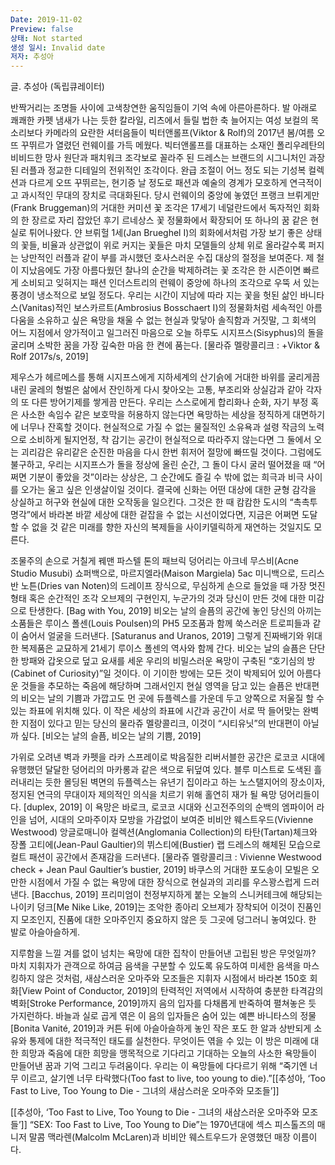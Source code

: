 ```yaml
---
Date: 2019-11-02
Preview: false
상태: Not started
생성 일시: Invalid date
저자: 추성아
---
```

글. 추성아 (독립큐레이터)

  

반짝거리는 조명들 사이에 고색창연한 움직임들이 기억 속에 아른아른하다. 발 아래로 쾌쾌한 카펫 냄새가 나는 듯한 칼라일, 리츠에서 들릴 법한 축 늘어지는 여성 보컬의 목소리보다 카메라의 요란한 셔터음들이 빅터앤롤프(Viktor & Rolf)의 2017년 봄/여름 오뜨 꾸뛰르가 열렸던 런웨이를 가득 메웠다. 빅터앤롤프를 대표하는 소재인 폴리우레탄의 비비드한 망사 원단과 패치워크 조각보로 꼴라주 된 드레스는 브랜드의 시그니처인 과장된 러플과 정교한 디테일의 전위적인 조각이다. 완급 조절이 어느 정도 되는 기성복 컬렉션과 다르게 오뜨 꾸뛰르는, 현기증 날 정도로 패션과 예술의 경계가 모호하게 연극적이고 과시적인 무대의 장치로 극대화된다. 당시 런웨이의 중앙에 놓였던 프랭크 브뤼게만(Frank Bruggeman)의 거대한 커미션 꽃 조각은 17세기 네덜란드에서 독자적인 회화의 한 장르로 자리 잡았던 후기 르네상스 꽃 정물화에서 확장되어 또 하나의 꿈 같은 현실로 튀어나왔다. 얀 브뤼헐 1세(Jan Brueghel I)의 회화에서처럼 가장 보기 좋은 상태의 꽃들, 비율과 상관없이 위로 커지는 꽃들은 마치 모델들의 상체 위로 올라갈수록 퍼지는 낭만적인 러플과 같이 부를 과시했던 호사스러운 수집 대상의 절정을 보여준다. 제 철이 지났음에도 가장 아름다웠던 찰나의 순간을 박제하려는 꽃 조각은 한 시즌이면 빠르게 소비되고 잊혀지는 패션 인더스트리의 런웨이 중앙에 하나의 조각으로 우뚝 서 있는 풍경이 냉소적으로 보일 정도다. 우리는 시간이 지남에 따라 지는 꽃을 헛된 삶인 바니타스(Vanitas)적인 보스카르트(Ambrosius Bosschaert I)의 정물화처럼 세속적인 아름다움을 소유하고 싶은 욕망을 채울 수 없는 현실과 맞닿아 솔직함과 거짓말, 그 회색의 어느 지점에서 양가적이고 일그러진 마음으로 오늘 하루도 시지프스(Sisyphus)의 돌을 굴리며 소박한 꿈을 가장 깊숙한 마음 한 켠에 품는다. [물라쥬 멜랑콜리크 : +Viktor & Rolf 2017s/s, 2019]

제우스가 헤르메스를 통해 시지프스에게 지하세계의 산기슭에 거대한 바위를 굴리게끔 내린 굴레의 형벌은 삶에서 잔인하게 다시 찾아오는 고통, 부조리와 상실감과 같아 각자의 또 다른 방어기제를 쌓게끔 만든다. 우리는 스스로에게 합리화나 순화, 자기 부정 혹은 사소한 속임수 같은 보호막을 허용하지 않는다면 욕망하는 세상을 정직하게 대면하기에 너무나 잔혹할 것이다. 현실적으로 가질 수 없는 물질적인 소유욕과 설령 작금의 노력으로 소비하게 될지언정, 착 감기는 공간이 현실적으로 따라주지 않는다면 그 둘에서 오는 괴리감은 유리같은 순진한 마음을 다시 한번 휘저어 절망에 빠뜨릴 것이다. 그럼에도 불구하고, 우리는 시지프스가 돌을 정상에 올린 순간, 그 돌이 다시 굴러 떨어졌을 때 “어쩌면 기분이 좋았을 것”이라는 상상은, 그 순간에도 즐길 수 밖에 없는 희극과 비극 사이를 오가는 울고 싶은 인생살이일 것이다. 결국에 신화는 어떤 대상에 대한 균형 감각을 상실하고 허구와 현실에 대한 오작동을 일으킨다. 그것은 한 때 캄캄한 도시의 “촉촉투명각”에서 바라본 바깥 세상에 대한 겉잡을 수 없는 시선이었다면, 지금은 어쩌면 도달할 수 없을 것 같은 미래를 향한 자신의 복제들을 사이키델릭하게 재연하는 것일지도 모른다.

조물주의 손으로 거칠게 꿰맨 파스텔 톤의 패브릭 덩어리는 아크네 무스비(Acne Studio Musubi) 쇼퍼백으로, 마르지엘라(Maison Margiela) 5ac 미니백으로, 드리스 반 노튼(Dries van Noten)의 드레이프 장식으로, 무심하게 손으로 들었을 때 가장 멋진 형태 혹은 순간적인 조각 오브제의 구현인지, 누군가의 것과 당신이 만든 것에 대한 미감으로 탄생한다. [Bag with You, 2019] 비오는 날의 슬픔의 공간에 놓인 당신의 아끼는 소품들은 루이스 폴센(Louis Poulsen)의 PH5 모조품과 함께 쑥스러운 트로피들과 같이 숨어서 얼굴을 드러낸다. [Saturanus and Uranos, 2019] 그렇게 진짜배기와 위대한 복제품은 교묘하게 21세기 루이스 폴센의 역사와 함께 간다. 비오는 날의 슬픔은 단단한 방패와 갑옷으로 덮고 요새를 세운 우리의 비밀스러운 욕망이 구축된 “호기심의 방(Cabinet of Curiosity)”일 것이다. 이 기이한 방에는 모든 것이 박제되어 있어 아름다운 것들을 추모하는 죽음에 해당하며 그래서인지 현실 영역을 담고 있는 슬픔은 반대편의 비오는 날의 기쁨과 가깝고도 먼 곳에 듀플렉스를 가운데 두고 양쪽으로 저울질 할 수 있는 좌표에 위치해 있다. 이 작은 세상의 좌표에 시간과 공간이 서로 딱 들어맞는 완벽한 지점이 있다고 믿는 당신의 물라쥬 멜랑콜리크, 이것이 “시티유닛”의 반대편이 아닐까 싶다. [비오는 날의 슬픔, 비오는 날의 기쁨, 2019]

가위로 오려낸 벽과 카펫을 라카 스프레이로 박음질한 리버서블한 공간은 로코코 시대에 유행했던 달달한 덩어리의 마카롱과 같은 색으로 뒤덮여 있다. 블루 미스트로 도색된 흘러내리는 듯한 몰딩된 벽면의 듀플렉스는 유년기 집이라고 하는 노스탤지어의 장소이자, 정지된 연극의 무대이자 제의적인 의식을 치르기 위해 홀연히 재가 될 욕망 덩어리들이다. [duplex, 2019] 이 욕망은 바로크, 로코코 시대와 신고전주의의 순백의 엠파이어 라인을 넘어, 시대의 오마주이자 모방을 가감없이 보여준 비비안 웨스트우드(Vivienne Westwood) 앙글로매니아 컬렉션(Anglomania Collection)의 타탄(Tartan)체크와 장폴 고티에(Jean-Paul Gaultier)의 뷔스티에(Bustier) 랩 드레스의 해체된 모습으로 컬트 패션이 공간에서 존재감을 드러낸다. [물라쥬 멜랑콜리크 : Vivienne Westwood check + Jean Paul Gaultier’s bustier, 2019] 바쿠스의 거대한 포도송이 모빌은 오만한 시점에서 가질 수 없는 욕망에 대한 장식으로 현실과의 괴리를 우스꽝스럽게 드러낸다. [Bacchus, 2019] 프리미엄이 천정부지하게 붙는 오늘의 스니커테크에 해당되는 나이키 덩크[Me Nike Like, 2019]는 조악한 종아리 오브제가 장착되어 이것이 진품인지 모조인지, 진품에 대한 오마주인지 중요하지 않은 듯 그곳에 덩그러니 놓여있다. 한 발로 아슬아슬하게.

지루함을 느낄 겨를 없이 넘치는 욕망에 대한 집착이 만들어낸 고립된 방은 무엇일까? 마치 지휘자가 관객으로 하여금 음색을 구분할 수 있도록 유도하여 미세한 음색을 마스킹하지 않은 것처럼, 새삼스러운 오마주와 모조들은 지휘자 시점에서 바라본 150호 회화[View Point of Conductor, 2019]의 탄력적인 저역에서 시작하여 충분한 타격감의 벽화[Stroke Performance, 2019]까지 음의 입자를 다채롭게 반죽하여 펼쳐놓은 듯 가지런하다. 바늘과 실로 곱게 엮은 이 음의 입자들은 숨어 있는 예쁜 바니타스의 정물[Bonita Vanité, 2019]과 커튼 뒤에 아슬아슬하게 놓인 작은 포도 한 알과 상반되게 소유와 통제에 대한 적극적인 태도를 실천한다. 무엇이든 엮을 수 있는 이 방은 미래에 대한 희망과 죽음에 대한 희망을 맹목적으로 기다리고 기대하는 오늘의 사소한 욕망들이 만들어낸 꿈과 기억 그리고 두려움이다. 우리는 이 욕망들에 다다르기 위해 “죽기엔 너무 이르고, 살기엔 너무 타락했다(Too fast to live, too young to die).”[[추성아, ‘Too Fast to Live, Too Young to Die - 그녀의 새삼스러운 오마주와 모조들’]]

[[추성아, ‘Too Fast to Live, Too Young to Die - 그녀의 새삼스러운 오마주와 모조들’]] “SEX: Too Fast to Live, Too Young to Die”는 1970년대에 섹스 피스톨즈의 매니저 말콤 맥라렌(Malcolm McLaren)과 비비안 웨스트우드가 운영했던 매장 이름이다.